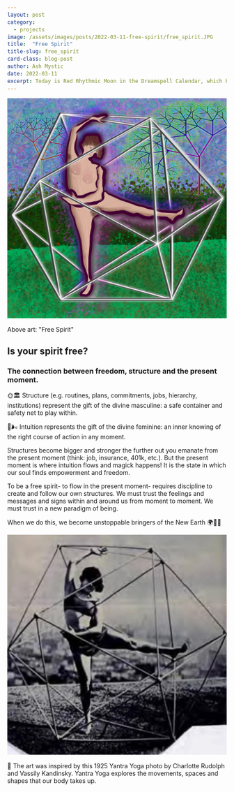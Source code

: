 ```yaml
---
layout: post
category:
  - projects
image: /assets/images/posts/2022-03-11-free-spirit/free_spirit.JPG
title:  "Free Spirit"
title-slug: free_spirit
card-class: blog-post
author: Ash Mystic
date: 2022-03-11
excerpt: Today is Red Rhythmic Moon in the Dreamspell Calendar, which both represents the power of Universal Water/Flow. It inspired me to play this song "The River" by Aurora, which is about releasing emotion.
---
```


<img class="post-image-fullwidth" src="/assets/images/posts/2022-03-11-free-spirit/free_spirit.JPG" alt="free spirit digital art"/>

Above art: "Free Spirit"

## Is your spirit free?
### The connection between freedom, structure and the present moment.

🌞🏛 Structure (e.g. routines, plans, commitments, jobs, hierarchy, institutions) represent the gift of the divine masculine: a safe container and safety net to play within.

🌝🌬 Intuition represents the gift of the divine feminine: an inner knowing of the right course of action in any moment.

Structures become bigger and stronger the further out you emanate from the present moment (think: job, insurance, 401k, etc.). But the present moment is where intuition flows and magick happens! It is the state in which our soul finds empowerment and freedom.

To be a free spirit- to flow in the present moment- requires discipline to create and follow our own structures. We must trust the feelings and messages and signs within and around us from moment to moment. We must trust in a new paradigm of being.

When we do this, we become unstoppable bringers of the New Earth 🌍🌈🦋

<img class="post-image-fullwidth" src="/assets/images/posts/2022-03-11-free-spirit/yantra_yoga_photo.JPG" alt="free spirit digital art"/>

📸 The art was inspired by this 1925 Yantra Yoga photo by Charlotte Rudolph and Vassily Kandinsky. Yantra Yoga explores the movements, spaces and shapes that our body takes up.
